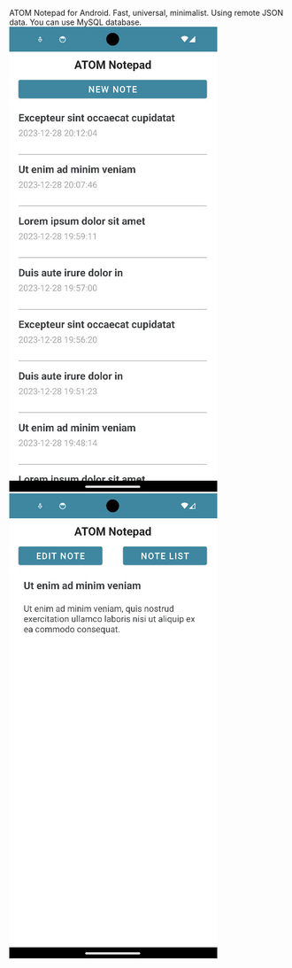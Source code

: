 ATOM Notepad for Android. Fast, universal, minimalist. Using remote JSON data. You can use MySQL database.
![note list](images/note_list.jpg)![note list](images/note_view.jpg)

